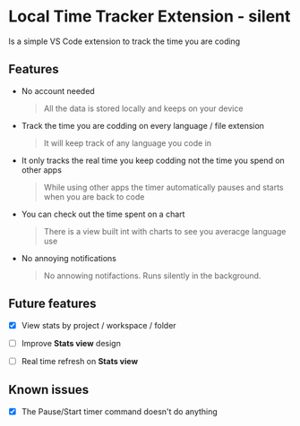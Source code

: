 # Local Time Tracker Extension - silent

Is a simple VS Code extension to track the time you are coding

## Features

- No account needed
    > All the data is stored locally and keeps on your device

- Track the time you are codding on every language / file extension
    > It will keep track of any language you code in

- It only tracks the real time you keep codding not the time you spend on other apps
    > While using other apps the timer automatically pauses and starts when you are back to code

- You can check out the time spent on a chart
    > There is a view built int with charts to see you averacge language use

- No annoying notifications
    > No annowing notifactions. Runs silently in the background.

## Future features

- [x] View stats by project / workspace / folder

- [ ] Improve **Stats view** design

- [ ] Real time refresh on **Stats view**

## Known issues

- [x] The Pause/Start timer command doesn't do anything
